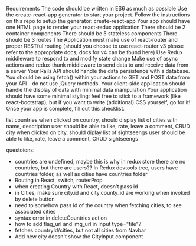 Requirements
The code should be written in ES6 as much as possible
Use the create-react-app generator to start your project.
Follow the instructions on this repo to setup the generator: create-react-app
Your app should have one HTML page to render your react-redux application
There should be 2 container components
There should be 5 stateless components
There should be 3 routes
The Application must make use of react-router and proper RESTful routing (should you choose to use react-router v3 please refer to the appropriate docs; docs for v4 can be found here)
Use Redux middleware to respond to and modify state change
Make use of async actions and redux-thunk middleware to send data to and receive data from a server
Your Rails API should handle the data persistence with a database. You should be using fetch() within your actions to GET and POST data from your API - do not use jQuery methods.
Your client-side application should handle the display of data with minimal data manipulation
Your application should have some minimal styling: feel free to stick to a framework (like react-bootstrap), but if you want to write (additional) CSS yourself, go for it!
Once your app is complete, fill out this checklist.


list countries
when clicked on country, should display list of cities with name, description
user should be able to like, rate, leave a comment, CRUD city
when clicked on city, should diplay list of sightseengs
user should be able to like, rate, leave a comment, CRUD sightseengs

questoions: 
- countries are undefined, maybe this is why in redux store there are no countries, but there are users?? In Redux devtools tree, users have countries folder, as well as cities have countries folder
- Routing in React, switch, routerProp
- when creating Country with React, doesn't pass id
- in Cities, make sure city.id and city.county_id are working when invoked by delete button
- need to somehow pass id of the country when fetching cities, to see associated cities
- syntax error in deleteCountries action
- how to add flag_url and img_url in input type="file"?
- fetches countryId/cities, but not all cities from Navbar
- <Link to={`countries/${this.props.country.id}/cities/new`}>Add new city</Link> doesn't show the CityInput component

